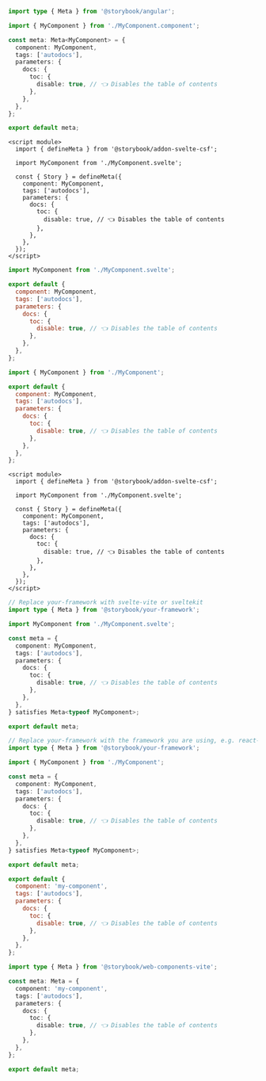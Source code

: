 ```ts filename="MyComponent.stories.ts" renderer="angular" language="ts"
import type { Meta } from '@storybook/angular';

import { MyComponent } from './MyComponent.component';

const meta: Meta<MyComponent> = {
  component: MyComponent,
  tags: ['autodocs'],
  parameters: {
    docs: {
      toc: {
        disable: true, // 👈 Disables the table of contents
      },
    },
  },
};

export default meta;
```

```svelte filename="MyComponent.stories.svelte" renderer="svelte" language="js" tabTitle="Svelte CSF"
<script module>
  import { defineMeta } from '@storybook/addon-svelte-csf';

  import MyComponent from './MyComponent.svelte';

  const { Story } = defineMeta({
    component: MyComponent,
    tags: ['autodocs'],
    parameters: {
      docs: {
        toc: {
          disable: true, // 👈 Disables the table of contents
        },
      },
    },
  });
</script>
```

```js filename="MyComponent.stories.js" renderer="svelte" language="js" tabTitle="CSF"
import MyComponent from './MyComponent.svelte';

export default {
  component: MyComponent,
  tags: ['autodocs'],
  parameters: {
    docs: {
      toc: {
        disable: true, // 👈 Disables the table of contents
      },
    },
  },
};
```

```js filename="MyComponent.stories.js" renderer="common" language="js"
import { MyComponent } from './MyComponent';

export default {
  component: MyComponent,
  tags: ['autodocs'],
  parameters: {
    docs: {
      toc: {
        disable: true, // 👈 Disables the table of contents
      },
    },
  },
};
```

```svelte filename="MyComponent.stories.svelte" renderer="svelte" language="ts" tabTitle="Svelte CSF"
<script module>
  import { defineMeta } from '@storybook/addon-svelte-csf';

  import MyComponent from './MyComponent.svelte';

  const { Story } = defineMeta({
    component: MyComponent,
    tags: ['autodocs'],
    parameters: {
      docs: {
        toc: {
          disable: true, // 👈 Disables the table of contents
        },
      },
    },
  });
</script>
```

```ts filename="MyComponent.stories.ts" renderer="svelte" language="ts" tabTitle="CSF"
// Replace your-framework with svelte-vite or sveltekit
import type { Meta } from '@storybook/your-framework';

import MyComponent from './MyComponent.svelte';

const meta = {
  component: MyComponent,
  tags: ['autodocs'],
  parameters: {
    docs: {
      toc: {
        disable: true, // 👈 Disables the table of contents
      },
    },
  },
} satisfies Meta<typeof MyComponent>;

export default meta;
```

```ts filename="MyComponent.stories.ts|tsx" renderer="common" language="ts"
// Replace your-framework with the framework you are using, e.g. react-vite, nextjs, vue3-vite, etc.
import type { Meta } from '@storybook/your-framework';

import { MyComponent } from './MyComponent';

const meta = {
  component: MyComponent,
  tags: ['autodocs'],
  parameters: {
    docs: {
      toc: {
        disable: true, // 👈 Disables the table of contents
      },
    },
  },
} satisfies Meta<typeof MyComponent>;

export default meta;
```

```js filename="MyComponent.stories.js" renderer="web-components" language="js"
export default {
  component: 'my-component',
  tags: ['autodocs'],
  parameters: {
    docs: {
      toc: {
        disable: true, // 👈 Disables the table of contents
      },
    },
  },
};
```

```ts filename="MyComponent.stories.ts" renderer="web-components" language="ts"
import type { Meta } from '@storybook/web-components-vite';

const meta: Meta = {
  component: 'my-component',
  tags: ['autodocs'],
  parameters: {
    docs: {
      toc: {
        disable: true, // 👈 Disables the table of contents
      },
    },
  },
};

export default meta;
```
